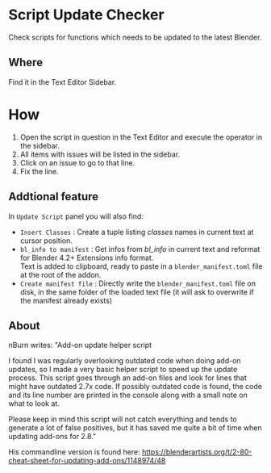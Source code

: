 # Script Update Checker
Check scripts for functions which needs to be updated to the latest Blender.

## Where

Find it in the Text Editor Sidebar.

# How

1. Open the script in question in the Text Editor and execute the operator in the sidebar. 
2. All items with issues will be listed in the sidebar. 
3. Click on an issue to go to that line. 
4. Fix the line.


## Addtional feature

In `Update Script` panel you will also find:
- `Insert Classes` : Create a tuple listing *classes* names in current text at cursor position. 
- `bl_info to manifest` : Get infos from *bl_info* in current text and reformat for Blender 4.2+ Extensions info format.  
Text is added to clipboard, ready to paste in a `blender_manifest.toml` file at the root of the addon.  
- `Create manifest file` : Directly write the `blender_manifest.toml` file on disk, in the same folder of the loaded text file (it will ask to overwrite if the manifest already exists)

## About

nBurn writes:
"Add-on update helper script

I found I was regularly overlooking outdated code when doing add-on updates, so I made a very basic helper script to speed up the update process. This script goes through an add-on files and look for lines that might have outdated 2.7x code. If possibly outdated code is found, the code and its line number are printed in the console along with a small note on what to look at.

Please keep in mind this script will not catch everything and tends to generate a lot of false positives, but it has saved me quite a bit of time when updating add-ons for 2.8."

His commandline version is found here: 
https://blenderartists.org/t/2-80-cheat-sheet-for-updating-add-ons/1148974/48